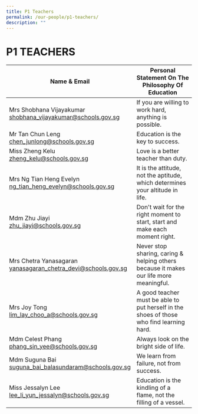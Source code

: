 ```yaml
---
title: P1 Teachers
permalink: /our-people/p1-teachers/
description: ""
---
```

# **P1 TEACHERS**

| Name & Email 	| Personal Statement On The Philosophy Of Education 	|
|---	|---	|
| Mrs Shobhana Vijayakumar<br>[shobhana_vijayakumar@schools.gov.sg](mailto:shobhana_vijayakumar@schools.gov.sg) 	| If you are willing to work hard, anything is possible. 	|
| Mr Tan Chun Leng<br>[chen_junlong@schools.gov.sg](mailto:chen_junlong@schools.gov.sg) 	| Education is the key to success. 	|
| Miss Zheng Kelu<br>[zheng_kelu@schools.gov.sg](mailto:zheng_kelu@schools.gov.sg) 	| Love is a better teacher than duty. 	|
| Mrs Ng Tian Heng Evelyn<br>[ng_tian_heng_evelyn@schools.gov.sg](mailto:ng_tian_heng_evelyn@schools.gov.sg) 	| It is the attitude, not the aptitude, which determines your altitude in life. 	|
| Mdm Zhu Jiayi<br>[zhu_jiayi@schools.gov.sg](mailto:zhu_jiayi@schools.gov.sg) 	| Don't wait for the right moment to start, start and make each moment right. 	|
| Mrs Chetra Yanasagaran <br>[yanasagaran_chetra_devi@schools.gov.sg](mailto:yanasagaran_chetra_devi@schools.gov.sg) 	| Never stop sharing, caring & helping others because it makes our life more meaningful. 	|
| Mrs Joy Tong <br>[lim_lay_choo_a@schools.gov.sg](mailto:lim_lay_choo_a@schools.gov.sg) 	| A good teacher must be able to put herself in the shoes of those who find learning hard. 	|
| Mdm Celest Phang <br>[phang_sin_yee@schools.gov.sg](mailto:phang_sin_yee@schools.gov.sg) 	| Always look on the bright side of life. 	|
| Mdm Suguna Bai <br>[suguna_bai_balasundaram@schools.gov.sg](mailto:suguna_bai_balasundaram@schools.gov.sg) 	| We learn from failure, not from success. 	|
| Miss Jessalyn Lee<br>[lee_li_yun_jessalyn@schools.gov.sg](mailto:lee_li_yun_jessalyn@schools.gov.sg) 	| Education is the kindling of a flame, not the filling of a vessel. 	|